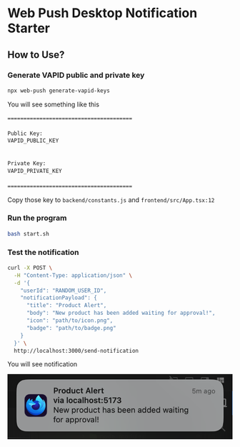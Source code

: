 # Web Push Desktop Notification Starter

## How to Use?

### Generate VAPID public and private key

```bash
npx web-push generate-vapid-keys
```

You will see something like this

```bash
=======================================

Public Key:
VAPID_PUBLIC_KEY


Private Key:
VAPID_PRIVATE_KEY

=======================================
```

Copy those key to `backend/constants.js` and `frontend/src/App.tsx:12`

### Run the program

```bash
bash start.sh
```

### Test the notification

```bash
curl -X POST \
  -H "Content-Type: application/json" \
  -d '{
    "userId": "RANDOM_USER_ID",
    "notificationPayload": {
      "title": "Product Alert",
      "body": "New product has been added waiting for approval!",
      "icon": "path/to/icon.png",
      "badge": "path/to/badge.png"
    }
  }' \
  http://localhost:3000/send-notification
```

You will see notification

![notification](notification.png)
